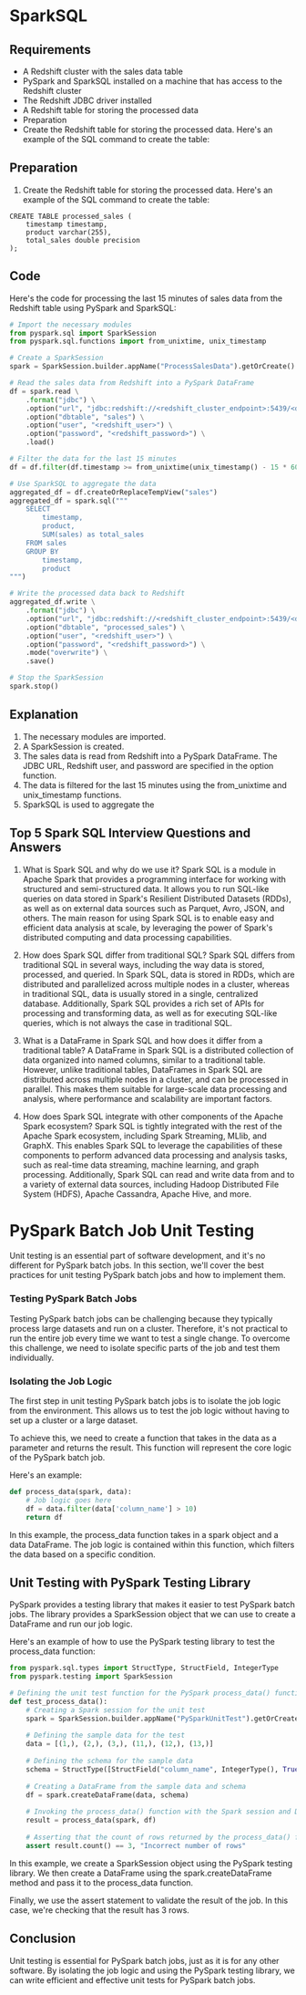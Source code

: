 # SparkSQL

## Requirements
- A Redshift cluster with the sales data table
- PySpark and SparkSQL installed on a machine that has access to the Redshift cluster
- The Redshift JDBC driver installed
- A Redshift table for storing the processed data
- Preparation
- Create the Redshift table for storing the processed data. Here's an example of the SQL command to create the table:

## Preparation
1) Create the Redshift table for storing the processed data. Here's an example of the SQL command to create the table:

```
CREATE TABLE processed_sales (
    timestamp timestamp,
    product varchar(255),
    total_sales double precision
);
```

## Code
Here's the code for processing the last 15 minutes of sales data from the Redshift table using PySpark and SparkSQL:

```python
# Import the necessary modules
from pyspark.sql import SparkSession
from pyspark.sql.functions import from_unixtime, unix_timestamp

# Create a SparkSession
spark = SparkSession.builder.appName("ProcessSalesData").getOrCreate()

# Read the sales data from Redshift into a PySpark DataFrame
df = spark.read \
    .format("jdbc") \
    .option("url", "jdbc:redshift://<redshift_cluster_endpoint>:5439/<database_name>") \
    .option("dbtable", "sales") \
    .option("user", "<redshift_user>") \
    .option("password", "<redshift_password>") \
    .load()

# Filter the data for the last 15 minutes
df = df.filter(df.timestamp >= from_unixtime(unix_timestamp() - 15 * 60))

# Use SparkSQL to aggregate the data
aggregated_df = df.createOrReplaceTempView("sales")
aggregated_df = spark.sql("""
    SELECT 
        timestamp, 
        product, 
        SUM(sales) as total_sales 
    FROM sales 
    GROUP BY 
        timestamp, 
        product
""")

# Write the processed data back to Redshift
aggregated_df.write \
    .format("jdbc") \
    .option("url", "jdbc:redshift://<redshift_cluster_endpoint>:5439/<database_name>") \
    .option("dbtable", "processed_sales") \
    .option("user", "<redshift_user>") \
    .option("password", "<redshift_password>") \
    .mode("overwrite") \
    .save()

# Stop the SparkSession
spark.stop()
```

## Explanation
1) The necessary modules are imported.
2) A SparkSession is created.
3) The sales data is read from Redshift into a PySpark DataFrame. The JDBC URL, Redshift user, and password are specified in the option function.
4) The data is filtered for the last 15 minutes using the from_unixtime and unix_timestamp functions.
5) SparkSQL is used to aggregate the


## Top 5 Spark SQL Interview Questions and Answers

1. What is Spark SQL and why do we use it?
   Spark SQL is a module in Apache Spark that provides a programming interface for working with structured and semi-structured data. It allows you to run SQL-like queries on data stored in Spark's Resilient Distributed Datasets (RDDs), as well as on external data sources such as Parquet, Avro, JSON, and others. The main reason for using Spark SQL is to enable easy and efficient data analysis at scale, by leveraging the power of Spark's distributed computing and data processing capabilities.

2. How does Spark SQL differ from traditional SQL?
   Spark SQL differs from traditional SQL in several ways, including the way data is stored, processed, and queried. In Spark SQL, data is stored in RDDs, which are distributed and parallelized across multiple nodes in a cluster, whereas in traditional SQL, data is usually stored in a single, centralized database. Additionally, Spark SQL provides a rich set of APIs for processing and transforming data, as well as for executing SQL-like queries, which is not always the case in traditional SQL.

3. What is a DataFrame in Spark SQL and how does it differ from a traditional table?
   A DataFrame in Spark SQL is a distributed collection of data organized into named columns, similar to a traditional table. However, unlike traditional tables, DataFrames in Spark SQL are distributed across multiple nodes in a cluster, and can be processed in parallel. This makes them suitable for large-scale data processing and analysis, where performance and scalability are important factors.

4. How does Spark SQL integrate with other components of the Apache Spark ecosystem?
   Spark SQL is tightly integrated with the rest of the Apache Spark ecosystem, including Spark Streaming, MLlib, and GraphX. This enables Spark SQL to leverage the capabilities of these components to perform advanced data processing and analysis tasks, such as real-time data streaming, machine learning, and graph processing. Additionally, Spark SQL can read and write data from and to a variety of external data sources, including Hadoop Distributed File System (HDFS), Apache Cassandra, Apache Hive, and more.
   
   
# PySpark Batch Job Unit Testing

Unit testing is an essential part of software development, and it's no different for PySpark batch jobs. In this section, we'll cover the best practices for unit testing PySpark batch jobs and how to implement them.

### Testing PySpark Batch Jobs

Testing PySpark batch jobs can be challenging because they typically process large datasets and run on a cluster. Therefore, it's not practical to run the entire job every time we want to test a single change. To overcome this challenge, we need to isolate specific parts of the job and test them individually.

### Isolating the Job Logic

The first step in unit testing PySpark batch jobs is to isolate the job logic from the environment. This allows us to test the job logic without having to set up a cluster or a large dataset.

To achieve this, we need to create a function that takes in the data as a parameter and returns the result. This function will represent the core logic of the PySpark batch job.

Here's an example:

```python
def process_data(spark, data):
    # Job logic goes here
    df = data.filter(data['column_name'] > 10)
    return df
```

In this example, the process_data function takes in a spark object and a data DataFrame. The job logic is contained within this function, which filters the data based on a specific condition.

## Unit Testing with PySpark Testing Library
PySpark provides a testing library that makes it easier to test PySpark batch jobs. The library provides a SparkSession object that we can use to create a DataFrame and run our job logic.

Here's an example of how to use the PySpark testing library to test the process_data function:

```python
from pyspark.sql.types import StructType, StructField, IntegerType
from pyspark.testing import SparkSession

# Defining the unit test function for the PySpark process_data() function
def test_process_data():
    # Creating a Spark session for the unit test
    spark = SparkSession.builder.appName("PySparkUnitTest").getOrCreate()
    
    # Defining the sample data for the test
    data = [(1,), (2,), (3,), (11,), (12,), (13,)]
    
    # Defining the schema for the sample data
    schema = StructType([StructField("column_name", IntegerType(), True)])
    
    # Creating a DataFrame from the sample data and schema
    df = spark.createDataFrame(data, schema)
    
    # Invoking the process_data() function with the Spark session and DataFrame
    result = process_data(spark, df)
    
    # Asserting that the count of rows returned by the process_data() function is 3
    assert result.count() == 3, "Incorrect number of rows"

```
In this example, we create a SparkSession object using the PySpark testing library. We then create a DataFrame using the spark.createDataFrame method and pass it to the process_data function.

Finally, we use the assert statement to validate the result of the job. In this case, we're checking that the result has 3 rows.

## Conclusion
Unit testing is essential for PySpark batch jobs, just as it is for any other software. By isolating the job logic and using the PySpark testing library, we can write efficient and effective unit tests for PySpark batch jobs.

